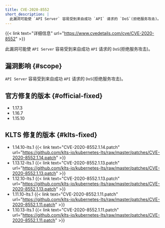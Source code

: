 ```yaml
---
title: CVE-2020-8552
short_description: |
  此漏洞可能使 `API Server` 容易受到来自成功 `API` 请求的 `DoS`(拒绝服务攻击)。
---
```


{{< link text="详细信息" url="https://www.cvedetails.com/cve/CVE-2020-8552" >}}

此漏洞可能使 `API Server` 容易受到来自成功 `API` 请求的 `DoS`(拒绝服务攻击)。

## 漏洞影响 {#scope}

`API Server` 容易受到来自成功 `API` 请求的 `DoS`(拒绝服务攻击)。

## 官方修复的版本 {#official-fixed}

- 1.17.3
- 1.16.7
- 1.15.10

## KLTS 修复的版本 {#klts-fixed}

- 1.14.10-lts.1 {{< link text="CVE-2020-8552.1.14.patch" url="https://github.com/klts-io/kubernetes-lts/raw/master/patches/CVE-2020-8552.1.14.patch" >}}
- 1.13.12-lts.1 {{< link text="CVE-2020-8552.1.13.patch" url="https://github.com/klts-io/kubernetes-lts/raw/master/patches/CVE-2020-8552.1.13.patch" >}}
- 1.12.10-lts.1 {{< link text="CVE-2020-8552.1.13.patch" url="https://github.com/klts-io/kubernetes-lts/raw/master/patches/CVE-2020-8552.1.13.patch" >}}
- 1.11.10-lts.1 {{< link text="CVE-2020-8552.1.11.patch" url="https://github.com/klts-io/kubernetes-lts/raw/master/patches/CVE-2020-8552.1.11.patch" >}}
- 1.10.13-lts.1 {{< link text="CVE-2020-8552.1.11.patch" url="https://github.com/klts-io/kubernetes-lts/raw/master/patches/CVE-2020-8552.1.11.patch" >}}
